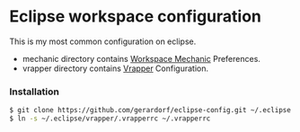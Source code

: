 # Eclipse workspace configuration
This is my most common configuration on eclipse.
* mechanic directory contains [Workspace Mechanic] Preferences.
* vrapper directory contains [Vrapper] Configuration.

### Installation

```sh
$ git clone https://github.com/gerardorf/eclipse-config.git ~/.eclipse
$ ln -s ~/.eclipse/vrapper/.vrapperrc ~/.vrapperrc
```

[Workspace Mechanic]:http://marketplace.eclipse.org/content/workspace-mechanic
[Vrapper]:http://marketplace.eclipse.org/content/vrapper
